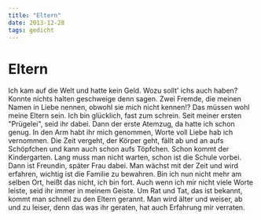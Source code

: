 ```yaml
---
title: "Eltern"
date: 2013-12-28
tags: gedicht
---
```

# Eltern

Ich kam auf die Welt
und hatte kein Geld.
Wozu sollt' ichs auch haben?
Konnte nichts halten geschweige denn sagen.
Zwei Fremde, die meinen Namen in Liebe nennen,
obwohl sie mich nicht kennen!?
Das müssen wohl meine Eltern sein.
Ich bin glücklich, fast zum schrein.
Seit meiner ersten "Prügelei",
seid ihr dabei.
Dann der erste Atemzug,
da hatte ich schon genug.
In den Arm habt ihr mich genommen,
Worte voll Liebe hab ich vernommen.
Die Zeit vergeht,
der Körper geht,
fällt ab und an aufs Schöpfchen
und kann auch schon aufs Töpfchen.
Schon kommt der Kindergarten.
Lang muss man nicht warten,
schon ist die Schule vorbei.
Dann ist Freundin, später Frau dabei.
Man wächst mit der Zeit und wird erfahren,
wichtig ist die Familie zu bewahren.
Bin ich nun nicht mehr am selben Ort,
heißt das nicht, ich bin fort.
Auch wenn ich mir nicht viele Worte leiste,
seid ihr immer in meinem Geiste.
Um Rat und Tat, das ist bekannt,
kommt man schnell zu den Eltern gerannt.
Man wird älter und weiser,
ab und zu leiser,
denn das was ihr geraten,
hat auch Erfahrung mir verraten.
